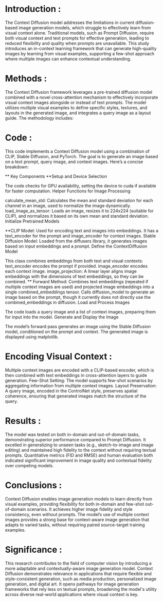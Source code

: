 # Introduction :
The Context Diffusion model addresses the limitations in current diffusion-based image generation models, which struggle to effectively learn from visual context alone. Traditional models, such as Prompt Diffusion, require both visual context and text prompts for effective generation, leading to reduced flexibility and quality when prompts are unavailable. This study introduces an in-context learning framework that can generate high-quality images by learning from visual examples, supporting a few-shot approach where multiple images can enhance contextual understanding.

# Methods :
The Context Diffusion framework leverages a pre-trained diffusion model combined with a novel cross-attention mechanism to effectively incorporate visual context images alongside or instead of text prompts. The model utilizes multiple visual examples to define specific styles, textures, and layouts in the generated image, and integrates a query image as a layout guide. The methodology includes:

# Code :
This code implements a Context Diffusion model using a combination of CLIP, Stable Diffusion, and PyTorch. The goal is to generate an image based on a text prompt, query image, and context images. Here’s a concise breakdown:

** Key Components
**Setup and Device Selection

The code checks for GPU availability, setting the device to cuda if available for faster computation.
Helper Functions for Image Processing

calculate_mean_std: Calculates the mean and standard deviation for each channel in an image, used to normalize the image dynamically.
load_image_as_tensor: Loads an image, resizes it to 224x224 (suitable for CLIP), and normalizes it based on its own mean and standard deviation.
Initialize Pretrained Models

**CLIP Model: 
Used for encoding text and images into embeddings. It has a text_encoder for the prompt and image_encoder for context images.
Stable Diffusion Model: Loaded from the diffusers library, it generates images based on input embeddings and a prompt.
Define the ContextDiffusion Model

This class combines embeddings from both text and visual contexts:
text_encoder encodes the prompt if provided.
image_encoder encodes each context image.
image_projection: A linear layer aligns image embeddings with the dimensions of text embeddings, so they can be combined.
** Forward Method:
Combines text embeddings (repeated if multiple context images are used) and projected image embeddings into a single combined_embeddings tensor.
Calls diffusion_model to generate an image based on the prompt, though it currently does not directly use the combined_embeddings in diffusion.
Load and Process Images

The code loads a query image and a list of context images, preparing them for input into the model.
Generate and Display the Image

The model’s forward pass generates an image using the Stable Diffusion model, conditioned on the prompt and context.
The generated image is displayed using matplotlib.

# Encoding Visual Context : 
Multiple context images are encoded with a CLIP-based encoder, which is then combined with text embeddings in cross-attention layers to guide generation.
Few-Shot Setting: The model supports few-shot scenarios by aggregating information from multiple context images.
Layout Preservation: A query image, encoded in the ControlNet style, preserves spatial coherence, ensuring that generated images match the structure of the query.

# Results :
The model was tested on both in-domain and out-of-domain tasks, demonstrating superior performance compared to Prompt Diffusion. It excelled in generalizing to unseen tasks (e.g., sketch-to-image and image editing) and maintained high fidelity to the context without requiring textual prompts. Quantitative metrics (FID and RMSE) and human evaluation both indicated significant improvement in image quality and contextual fidelity over competing models.

# Conclusions :
Context Diffusion enables image generation models to learn directly from visual examples, providing flexibility for both in-domain and few-shot out-of-domain scenarios. It achieves higher image fidelity and style consistency, even without prompts. The model’s use of multiple context images provides a strong base for context-aware image generation that adapts to varied tasks, without requiring paired source-target training examples.

# Significance :
This research contributes to the field of computer vision by introducing a more adaptable and contextually-aware image generation model. Context Diffusion demonstrates relevance in applications that require flexible and style-consistent generation, such as media production, personalized image generation, and digital art. It opens pathways for image generation frameworks that rely less on textual prompts, broadening the model's utility across diverse real-world applications where visual context is key.
